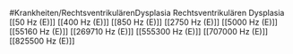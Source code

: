#Krankheiten/RechtsventrikulärenDysplasia
Rechtsventrikulären Dysplasia
[[50 Hz (E)]]
[[400 Hz (E)]]
[[850 Hz (E)]]
[[2750 Hz (E)]]
[[5000 Hz (E)]]
[[55160 Hz (E)]]
[[269710 Hz (E)]]
[[555300 Hz (E)]]
[[707000 Hz (E)]]
[[825500 Hz (E)]]